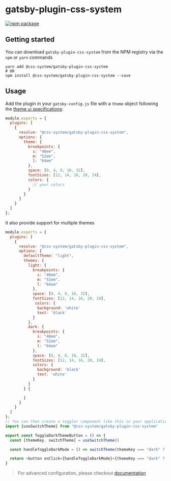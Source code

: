 # gatsby-plugin-css-system

[![npm package][npm-badge]][npm]

## Getting started

You can download `gatsby-plugin-css-system` from the NPM registry via the
`npm` or `yarn` commands

```shell
yarn add @css-system/gatsby-plugin-css-system
# OR
npm install @css-system/gatsby-plugin-css-system --save
```

## Usage

Add the plugin in your `gatsby-config.js` file with a `theme` object following the [theme ui specifications](https://github.com/system-ui/theme-specification):

```js
module.exports = {
  plugins: [
    {
      resolve: "@css-system/gatsby-plugin-css-system",
      options: {
        theme: {
          breakpoints: {
            s: "40em",
            m: "52em",
            l: "64em"
          },
          space: [0, 4, 8, 16, 32],
          fontSizes: [12, 14, 16, 20, 24],
          colors: {
            // your colors
          }
        }
      }
    }
  ]
};
```

It also provide support for multiple themes

```js
module.exports = {
  plugins: [
    {
      resolve: "@css-system/gatsby-plugin-css-system",
      options: {
        defaultTheme: "light",
        themes: {
          light: {
            breakpoints: {
              s: "40em",
              m: "52em",
              l: "64em"
            },
            space: [0, 4, 8, 16, 32],
            fontSizes: [12, 14, 16, 20, 24],
             colors: {
              background: 'white'
              text: 'black'
            }
          },
          dark: {
            breakpoints: {
              s: "40em",
              m: "52em",
              l: "64em"
            },
            space: [0, 4, 8, 16, 32],
            fontSizes: [12, 14, 16, 20, 24],
            colors: {
              background: 'black'
              text: 'white'
            }
          }
        } {

        }
      }
    }
  ]
};
// You can then create a toggler component like this in your application
import {useSwitchTheme} from "@css-system/gatsby-plugin-css-system"

export const ToggleDarkThemeButton = () => {
  const [themeKey, switchTheme] = useSwitchTheme()

  const handleToggleDarkMode = () => switchTheme(themeKey === "dark" ? "light" : "dark")

  return <button onClick={handleToggleDarkMode}>{themeKey === "dark" ? "🌞" : "🌛"}</button>
}
```

> For advanced configuration, please checkout [documentation](./docs/advanced.md)

[npm-badge]: https://img.shields.io/npm/v/@css-system/gatsby-plugin-css-system.svg?style=flat-square
[npm]: https://www.npmjs.org/package/@css-system/gatsby-plugin-css-system

